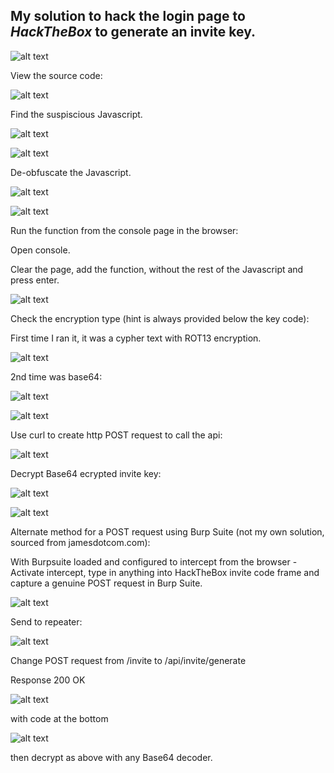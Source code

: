 ## My solution to hack the login page to *HackTheBox* to generate an invite key.


![alt text](https://github.com/SamGeron/2020Projects/blob/main/HacktheBox/images/Picture1.png)

View the source code:

![alt text](https://github.com/SamGeron/2020Projects/blob/main/HacktheBox/images/Picture2.png)

Find the suspiscious Javascript.

![alt text](https://github.com/SamGeron/2020Projects/blob/main/HacktheBox/images/Picture3.png)

![alt text](https://github.com/SamGeron/2020Projects/blob/main/HacktheBox/images/Picture4.png)

De-obfuscate the Javascript.

![alt text](https://github.com/SamGeron/2020Projects/blob/main/HacktheBox/images/Picture5.png)

![alt text](https://github.com/SamGeron/2020Projects/blob/main/HacktheBox/images/Picture6.png)

Run the function from the console page in the browser:

Open console.

Clear the page, add the function, without the rest of the Javascript and press enter.

![alt text](https://github.com/SamGeron/2020Projects/blob/main/HacktheBox/images/Picture7.png)

Check the encryption type (hint is always provided below the key code):

First time I ran it, it was a cypher text with ROT13 encryption.

![alt text](https://github.com/SamGeron/2020Projects/blob/main/HacktheBox/images/Picture8.png)

2nd time was base64:

![alt text](https://github.com/SamGeron/2020Projects/blob/main/HacktheBox/images/Picture9.png)

![alt text](https://github.com/SamGeron/2020Projects/blob/main/HacktheBox/images/Picture10.png)

Use curl to create http POST request to call the api:

![alt text](https://github.com/SamGeron/2020Projects/blob/main/HacktheBox/images/Picture11.png)

Decrypt Base64 ecrypted invite key:

![alt text](https://github.com/SamGeron/2020Projects/blob/main/HacktheBox/images/Picture12.png)

![alt text](https://github.com/SamGeron/2020Projects/blob/main/HacktheBox/images/Picture13.png)

Alternate method for a POST request using Burp Suite (not my own solution, sourced from jamesdotcom.com):

With Burpsuite loaded and configured to intercept from the browser -
Activate intercept, type in anything into HackTheBox invite code frame and capture a genuine POST request in Burp Suite.

![alt text](https://github.com/SamGeron/2020Projects/blob/main/HacktheBox/images/Picture14.png)

Send to repeater:

![alt text](https://github.com/SamGeron/2020Projects/blob/main/HacktheBox/images/Picture15.png)

Change POST request from /invite to /api/invite/generate

Response 200 OK 

![alt text](https://github.com/SamGeron/2020Projects/blob/main/HacktheBox/images/Picture12.png)

with code at the bottom

![alt text](https://github.com/SamGeron/2020Projects/blob/main/HacktheBox/images/Picture12.png)

then decrypt as above with any Base64 decoder.

